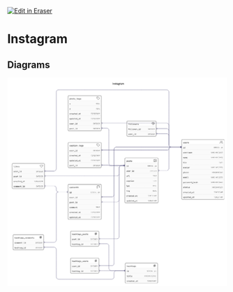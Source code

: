 <p><a target="_blank" href="https://app.eraser.io/workspace/yeEu81yayfrW6HBIWysJ" id="edit-in-eraser-github-link"><img alt="Edit in Eraser" src="https://firebasestorage.googleapis.com/v0/b/second-petal-295822.appspot.com/o/images%2Fgithub%2FOpen%20in%20Eraser.svg?alt=media&amp;token=968381c8-a7e7-472a-8ed6-4a6626da5501"></a></p>

# Instagram



<!-- eraser-additional-content -->
## Diagrams
<!-- eraser-additional-files -->
<a href="/Instagram/Instagram-Instagram-1.eraserdiagram" data-element-id="12sbMrizO_FiW7VFSDXTa"><img src="/.eraser/yeEu81yayfrW6HBIWysJ___kECaGUH7I1V7OD48DJUnDZUQhPu1___---diagram----37c7151b6a02e4591d1dd0c9fefd4cfb-Instagram.png" alt="" data-element-id="12sbMrizO_FiW7VFSDXTa" /></a>
<!-- end-eraser-additional-files -->
<!-- end-eraser-additional-content -->
<!--- Eraser file: https://app.eraser.io/workspace/yeEu81yayfrW6HBIWysJ --->